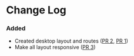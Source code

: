 # Change Log

### Added
- Created desktop layout and routes ([PR 2](https://github.com/dsvjetl/typecast-contact-list/pull/2), [PR 1](https://github.com/dsvjetl/typecast-contact-list/pull/1))
- Make all layout responsive ([PR 3](https://github.com/dsvjetl/typecast-contact-list/pull/3))
